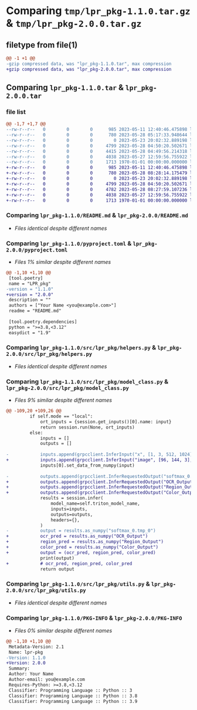 # Comparing `tmp/lpr_pkg-1.1.0.tar.gz` & `tmp/lpr_pkg-2.0.0.tar.gz`

## filetype from file(1)

```diff
@@ -1 +1 @@
-gzip compressed data, was "lpr_pkg-1.1.0.tar", max compression
+gzip compressed data, was "lpr_pkg-2.0.0.tar", max compression
```

## Comparing `lpr_pkg-1.1.0.tar` & `lpr_pkg-2.0.0.tar`

### file list

```diff
@@ -1,7 +1,7 @@
--rw-r--r--   0        0        0      985 2023-05-11 12:40:46.475898 lpr_pkg-1.1.0/README.md
--rw-r--r--   0        0        0      780 2023-05-28 05:17:33.948644 lpr_pkg-1.1.0/pyproject.toml
--rw-r--r--   0        0        0        0 2023-05-23 20:02:32.889198 lpr_pkg-1.1.0/src/lpr_pkg/__init__.py
--rw-r--r--   0        0        0     4799 2023-05-28 04:50:20.502671 lpr_pkg-1.1.0/src/lpr_pkg/helpers.py
--rw-r--r--   0        0        0     4415 2023-05-28 04:49:56.214318 lpr_pkg-1.1.0/src/lpr_pkg/model_class.py
--rw-r--r--   0        0        0     4038 2023-05-27 12:59:56.755922 lpr_pkg-1.1.0/src/lpr_pkg/utils.py
--rw-r--r--   0        0        0     1713 1970-01-01 00:00:00.000000 lpr_pkg-1.1.0/PKG-INFO
+-rw-r--r--   0        0        0      985 2023-05-11 12:40:46.475898 lpr_pkg-2.0.0/README.md
+-rw-r--r--   0        0        0      780 2023-05-28 08:28:14.175479 lpr_pkg-2.0.0/pyproject.toml
+-rw-r--r--   0        0        0        0 2023-05-23 20:02:32.889198 lpr_pkg-2.0.0/src/lpr_pkg/__init__.py
+-rw-r--r--   0        0        0     4799 2023-05-28 04:50:20.502671 lpr_pkg-2.0.0/src/lpr_pkg/helpers.py
+-rw-r--r--   0        0        0     4782 2023-05-28 08:27:59.107236 lpr_pkg-2.0.0/src/lpr_pkg/model_class.py
+-rw-r--r--   0        0        0     4038 2023-05-27 12:59:56.755922 lpr_pkg-2.0.0/src/lpr_pkg/utils.py
+-rw-r--r--   0        0        0     1713 1970-01-01 00:00:00.000000 lpr_pkg-2.0.0/PKG-INFO
```

### Comparing `lpr_pkg-1.1.0/README.md` & `lpr_pkg-2.0.0/README.md`

 * *Files identical despite different names*

### Comparing `lpr_pkg-1.1.0/pyproject.toml` & `lpr_pkg-2.0.0/pyproject.toml`

 * *Files 1% similar despite different names*

```diff
@@ -1,10 +1,10 @@
 [tool.poetry]
 name = "LPR_pkg"
-version = "1.1.0"
+version = "2.0.0"
 description = ""
 authors = ["Your Name <you@example.com>"]
 readme = "README.md"
 
 [tool.poetry.dependencies]
 python = ">=3.8,<3.12"
 easydict = "1.9"
```

### Comparing `lpr_pkg-1.1.0/src/lpr_pkg/helpers.py` & `lpr_pkg-2.0.0/src/lpr_pkg/helpers.py`

 * *Files identical despite different names*

### Comparing `lpr_pkg-1.1.0/src/lpr_pkg/model_class.py` & `lpr_pkg-2.0.0/src/lpr_pkg/model_class.py`

 * *Files 9% similar despite different names*

```diff
@@ -109,20 +109,26 @@
         if self.mode == "local":
             ort_inputs = {session.get_inputs()[0].name: input}
             return session.run(None, ort_inputs)
         else:
             inputs = []
             outputs = []
 
-            inputs.append(grpcclient.InferInput("x", [1, 3, 512, 1024], "FP32"))
+            inputs.append(grpcclient.InferInput("image", [96, 144, 3], "FP32"))
             inputs[0].set_data_from_numpy(input)
 
-            outputs.append(grpcclient.InferRequestedOutput("softmax_0.tmp_0"))
+            outputs.append(grpcclient.InferRequestedOutput("OCR_Output"))
+            outputs.append(grpcclient.InferRequestedOutput("Region_Output"))
+            outputs.append(grpcclient.InferRequestedOutput("Color_Output"))
             results = session.infer(
                 model_name=self.triton_model_name,
                 inputs=inputs,
                 outputs=outputs,
                 headers={},
             )
-            output = results.as_numpy("softmax_0.tmp_0")
+            ocr_pred = results.as_numpy("OCR_Output")
+            region_pred = results.as_numpy("Region_Output")
+            color_pred = results.as_numpy("Color_Output")
+            output = (ocr_pred, region_pred, color_pred)
             print(output)
+            # ocr_pred, region_pred, color_pred
             return output
```

### Comparing `lpr_pkg-1.1.0/src/lpr_pkg/utils.py` & `lpr_pkg-2.0.0/src/lpr_pkg/utils.py`

 * *Files identical despite different names*

### Comparing `lpr_pkg-1.1.0/PKG-INFO` & `lpr_pkg-2.0.0/PKG-INFO`

 * *Files 0% similar despite different names*

```diff
@@ -1,10 +1,10 @@
 Metadata-Version: 2.1
 Name: lpr-pkg
-Version: 1.1.0
+Version: 2.0.0
 Summary: 
 Author: Your Name
 Author-email: you@example.com
 Requires-Python: >=3.8,<3.12
 Classifier: Programming Language :: Python :: 3
 Classifier: Programming Language :: Python :: 3.8
 Classifier: Programming Language :: Python :: 3.9
```

